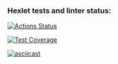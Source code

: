 ### Hexlet tests and linter status:
[![Actions Status](https://github.com/Vladimir3110/python-project-49/actions/workflows/hexlet-check.yml/badge.svg)](https://github.com/Vladimir3110/python-project-49/actions)

[![Test Coverage](https://api.codeclimate.com/v1/badges/9b8c24ec20c341173598/test_coverage)](https://codeclimate.com/github/Vladimir3110/python-project-49/test_coverage)


[![asciicast](https://asciinema.org/a/3kesNJM44jlddnAG2KW9RYswQ.svg)](https://asciinema.org/a/3kesNJM44jlddnAG2KW9RYswQ)
